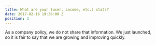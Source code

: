 ```yaml
---
title: What are your [user, income, etc.] stats?
date: 2017-02-16 19:36:00 Z
position: 3
---
```


As a company policy, we do not share that information. We just launched, so it is fair to say that we are growing and improving quickly.